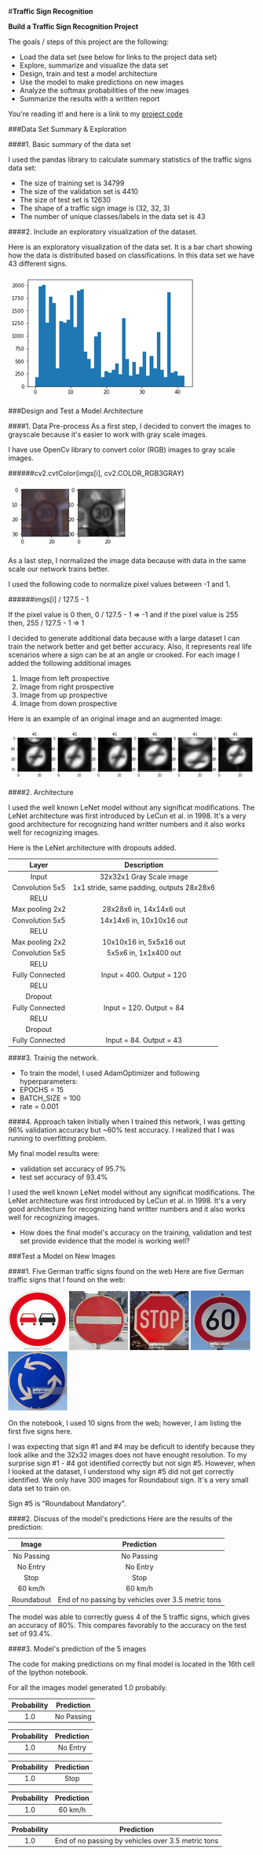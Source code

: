#**Traffic Sign Recognition** 

**Build a Traffic Sign Recognition Project**

The goals / steps of this project are the following:
* Load the data set (see below for links to the project data set)
* Explore, summarize and visualize the data set
* Design, train and test a model architecture
* Use the model to make predictions on new images
* Analyze the softmax probabilities of the new images
* Summarize the results with a written report


[//]: # (Image References)

[image1]: ./writeup_imgs/distribution.png "Visualization"
[image2]: ./writeup_imgs/grayscale.png "Grayscaling"
[image3]: ./writeup_imgs/augmented-imgs.png "Random Noise"
[image4]: ./writeup_imgs/s01.jpg "No Passing"
[image5]: ./writeup_imgs/s02.jpg "No Entry"
[image6]: ./writeup_imgs/s03.jpg "Stop"
[image7]: ./writeup_imgs/s04.jpg "60kph"
[image8]: ./writeup_imgs/s05.jpg "Roundabout"

You're reading it! and here is a link to my [project code](https://github.com/desi-joe/CarND-Traffic-Sign-Classifier-Project)

###Data Set Summary & Exploration

####1. Basic summary of the data set

I used the pandas library to calculate summary statistics of the traffic
signs data set:

* The size of training set is 34799
* The size of the validation set is 4410
* The size of test set is 12630
* The shape of a traffic sign image is (32, 32, 3)
* The number of unique classes/labels in the data set is 43

####2. Include an exploratory visualization of the dataset.

Here is an exploratory visualization of the data set. It is a bar chart showing how the data is distributed based on classifications. In this data set we have 43 different signs.  

![alt text][image1]

###Design and Test a Model Architecture

####1. Data Pre-process
As a first step, I decided to convert the images to grayscale because it's easier to work with gray scale images. 

I have use OpenCv library to convert color (RGB) images to gray scale images. 

######cv2.cvtColor(imgs[i], cv2.COLOR_RGB3GRAY) 


![alt text][image2]

As a last step, I normalized the image data because with data in the same scale our network trains better.  

I used the following code to normalize pixel values between -1 and 1. 

######imgs[i] / 127.5 - 1

If the pixel value is 0 then, 0 / 127.5 - 1 => -1
and if the pixel value is 255 then, 255 / 127.5 - 1 => 1


I decided to generate additional data because with a large dataset I can train the network better and get better accuracy. Also, it represents real life scenarios where a sign can be at an angle or crooked. 
For each image I added the following additional images


1. Image from left prospective
2. Image from right prospective
3. Image from up prospective
4. Image from down prospective
 

Here is an example of an original image and an augmented image:

![alt text][image3]
 


####2. Architecture

I used the well known LeNet model without any significat modifications. The LeNet architecture was first introduced by LeCun et al. in 1998. It's a very good architecture for recognizing hand writter numbers and it also works well for recognizing images. 

Here is the LeNet architecture with dropouts added. 

| Layer         		|     Description	        					| 
|:---------------------:|:---------------------------------------------:| 
| Input         		| 32x32x1 Gray Scale image   							| 
| Convolution 5x5     	| 1x1 stride, same padding, outputs 28x28x6 	|
| RELU					|												|
| Max pooling	 2x2     	| 28x28x6 in, 14x14x6 out 				|
| Convolution 5x5	    | 14x14x6 in, 10x10x16 out      									|
| RELU		|        				|
| Max pooling	 2x2     	| 10x10x16 in, 5x5x16 out 				|
| Convolution 5x5	    | 5x5x6 in, 1x1x400 out      |
| RELU		|        				| 
| Fully Connected				| Input = 400. Output = 120  |
|RELU					|						|
|Dropout						|				|
|Fully Connected|Input = 120. Output = 84|
| RELU ||
| Dropout ||
|Fully Connected|Input = 84. Output = 43|
 


####3. Trainig the network.

* To train the model, I used AdamOptimizer and following hyperparameters:
* EPOCHS = 15
* BATCH_SIZE = 100
* rate = 0.001

####4. Approach taken
Initially when I trained this network, I was getting 96% validation accuracy but ~60% test accuracy. I realized that I was running to overfitting problem. 



My final model results were:

* validation set accuracy of 95.7%
* test set accuracy of 93.4%

I used the well known LeNet model without any significat modifications. The LeNet architecture was first introduced by LeCun et al. in 1998. It's a very good architecture for recognizing hand writter numbers and it also works well for recognizing images. 

* How does the final model's accuracy on the training, validation and test set provide evidence that the model is working well?
 

###Test a Model on New Images

####1. Five German traffic signs found on the web 
Here are five German traffic signs that I found on the web:

![alt text][image4] ![alt text][image5] ![alt text][image6] 
![alt text][image7] ![alt text][image8]

On the notebook, I used 10 signs from the web; however, I am listing the first five signs here. 

I was expecting that sign #1 and #4 may be deficult to identify because they look alike and the 32x32 images does not have enought resolution. To my surprise sign #1 - #4 got identified correctly but not sign #5. However, when I looked at the dataset, I understood why sign #5 did not get correctly identified. We only have 300 images for Roundabout sign. It's a very small data set to train on.

Sign #5 is "Roundabout Mandatory". 

####2. Discuss of the model's predictions 
Here are the results of the prediction:

| Image			        |     Prediction	        					| 
|:---------------------:|:---------------------------------------------:| 
| No Passing      		| No Passing  									| 
| No Entry     			| No Entry 										|
| Stop					| Stop											|
| 60 km/h	      		| 60 km/h	  			 				|
| Roundabout| End of no passing by vehicles over 3.5 metric tons	|

The model was able to correctly guess 4 of the 5 traffic signs, which gives an accuracy of 80%. This compares favorably to the accuracy on the test set of 93.4%. 



####3. Model's prediction of the 5 images

The code for making predictions on my final model is located in the 16th cell of the Ipython notebook.

For all the images model generated 1.0 probabily.

| Probability         	|     Prediction	        					| 
|:---------------------:|:---------------------------------------------:| 
| 1.0         			| No Passing  | 


| Probability         	|     Prediction	        					| 
|:---------------------:|:---------------------------------------------:| 
| 1.0         			| No Entry  | 


| Probability         	|     Prediction	        					| 
|:---------------------:|:---------------------------------------------:| 
| 1.0         			| Stop  | 


| Probability         	|     Prediction	        					| 
|:---------------------:|:---------------------------------------------:| 
| 1.0         			| 60 km/h  | 


| Probability         	|     Prediction	        					| 
|:---------------------:|:---------------------------------------------:| 
| 1.0         			| End of no passing by vehicles over 3.5 metric tons | 
						




